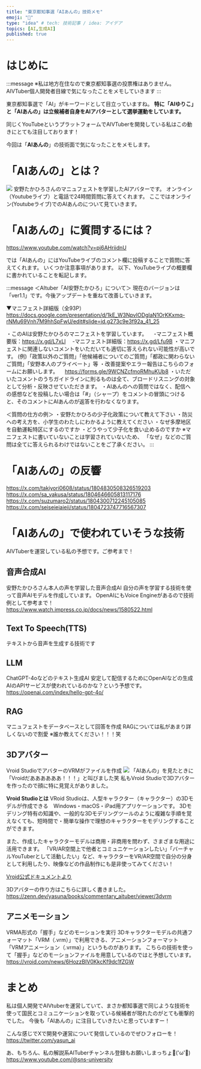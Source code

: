```yaml
---
title: "東京都知事選「AIあんの」技術メモ"
emoji: "🍑"
type: "idea" # tech: 技術記事 / idea: アイデア
topics: [AI,生成AI]
published: true
---
```

# はじめに
:::message
※私は地方在住なので東京都知事選の投票権はありません。AIVTuber個人開発者目線で気になったことをメモしていきます
:::

東京都知事選で「AI」がキーワードとして目立っていますね。
**特に「AIゆりこ」と「AIあんの」は立候補者自身をAIアバターとして選挙運動をしています。**

同じくYouTubeというプラットフォームでAIVTuberを開発している私はこの動きにとても注目しております！

今回は「**AIあんの**」の技術面で気になったことをメモします。

# 「AIあんの」とは？
![](https://storage.googleapis.com/zenn-user-upload/5501d6d2f5c8-20240623.png)
安野たかひろさんのマニュフェストを学習したAIアバターです。
オンライン（Youtubeライブ）と電話で24時間質問に答えてくれます。
ここではオンライン(Youtubeライブ)でのAIあんのについて見ていきます。

# 「AIあんの」に質問するには？
https://www.youtube.com/watch?v=pj6AHriidnU

では「AIあんの」にはYouTubeライブのコメント欄に投稿することで質問に答えてくれます。
いくつか注意事項があります。
以下、YouTubeライブの概要欄に書かれていることを転記します。

:::message
＜AItuber「AI安野たかひろ」について＞
現在のバージョンは「ver1.1」です。今後アップデートを重ねて改善していきます。

▼マニフェスト詳細版（全93P）
https://docs.google.com/presentation/d/1kE_W3NpvIODglaN1OrKKxmq-rNMu69Vnh7M9hhSpFwU/edit#slide=id.g273c9e3f92a_41_25

・このAIは安野たかひろのマニフェストを学習しています。
　-マニフェスト概要版：https://x.gd/L7xLl
　-マニフェスト詳細版：https://x.gd/Lfu9B
・マニフェストに関連しないコメントをいただいても適切に答えられない可能性が高いです。
(例)「政策以外のご質問」「他候補者についてのご質問」「都政に関わらないご質問」「安野本人のプライベート」等
・改善提案やエラー報告はこちらのフォームにお願いします。
　https://forms.gle/9WCNZcfmoRMhuKUb8
・いただいたコメントのうちガイドラインに則るものは全て、ブロードリスニングの対象として分析・反映させていただきます。
・AIあんのへの質問ではなく、配信への感想などを投稿したい場合は「#」（シャープ）をコメントの冒頭につけると、そのコメントにAIあんのが返答を行わなくなります。

＜質問の仕方の例＞
・安野たかひろの少子化政策について教えて下さい
・防災への考え方を、小学生のわたしにわかるように教えてください
・なぜ多摩地区を自動運転特区にするのですか
・どうやって少子化を食い止めるのですか
※マニフェストに書いていないことは学習されていないため、
「なぜ」などのご質問は全てに答えられるわけではないことをご了承ください。
:::

# 「AIあんの」の反響
https://x.com/takiyori0608/status/1804830508326519203
https://x.com/sa_yakusa/status/1804646605813117176
https://x.com/suzumaro2/status/1804300712245105085
https://x.com/seiseieiaieii/status/1804723747716567307

# 「AIあんの」で使われていそうな技術
AIVTuberを運営している私の予想です。ご参考まで！

## 音声合成AI
安野たかひろさん本人の声を学習した音声合成AI
自分の声を学習する技術を使って音声AIモデルを作成しています。
OpenAIにもVoice Engineがあるので技術例として参考まで！
https://www.watch.impress.co.jp/docs/news/1580522.html

## Text To Speech(TTS)
テキストから音声を生成する技術です

## LLM
ChatGPT-4oなどのテキスト生成AI
安定して配信するためにOpenAIなどの生成AIのAPIサービスが使われているのかな？という予想です。
https://openai.com/index/hello-gpt-4o/


## RAG
マニュフェストをデータベースとして回答を作成
RAGについては私があまり詳しくないので割愛
※誰か教えてください！！！笑

## 3Dアバター
Vroid StudioでアバターのVRMがファイルを作成
![](https://storage.googleapis.com/zenn-user-upload/0206dfd79eb2-20240623.png)
「AIあんの」を見たときに「Vroidだああああああ！！！」と叫びました笑
私もVroid Studioで3Dアバターを作ったので顔に特に見覚えがありました。

**Vroid Studioとは**
VRoid Studioは、人型キャラクター（キャラクター）の3Dモデルが作成できる　Windows・macOS・iPad用アプリケーションです。
3Dモデリング特有の知識や、一般的な3Dモデリングツールのように複雑な手順を覚えなくても、短時間で・簡単な操作で理想のキャラクターをモデリングすることができます。

また、作成したキャラクターモデルは商用・非商用を問わず、さまざまな用途に活用できます。
「VR/AR空間上で他者とコミュニケーションしたい」「バーチャルYouTuberとして活動したい」など、キャラクターをVR/AR空間で自分の分身として利用したり、映像などの作品制作にも是非使ってみてください！

[Vroid公式ドキュメントより](https://vroid.pixiv.help/hc/ja/articles/4405597663385-VRoid%E3%82%92%E3%81%AF%E3%81%98%E3%82%81%E3%82%88%E3%81%86)

3Dアバターの作り方はこちらに詳しく書きました。
https://zenn.dev/yasuna/books/commentary_aituber/viewer/3dvrm

## アニメモーション
VRMA形式の「握手」などのモーションを実行
3Dキャラクターモデルの共通フォーマット「VRM（.vrm）」で利用できる、アニメーションフォーマット「VRMアニメーション（.vrma）」というものがあります。
こちらの技術を使って「握手」などのモーションファイルを用意しているのではと予想しています。
https://vroid.com/news/6HozzBIV0KkcKf9dc1fZGW

# まとめ
私は個人開発でAIVtuberを運営していて、まさか都知事選で同じような技術を使って国民とコミュニケーションを取っている候補者が現れたのがとても衝撃的でした。
今後も「AIあんの」に注目していきたいと思っていますー！

こんな感じでXで開発や運営について発信しているのでぜひフォローを！
https://twitter.com/yasun_ai

あ、もちろん、私の解説系AITuberチャンネル登録もお願いしまっちょ💪('ω'💪)
https://www.youtube.com/@sns-university
